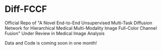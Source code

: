 # Diff-FCCF
Official Repo of "A Novel End-to-End Unsupervised Multi-Task Diffusion Network for Hierarchical Medical Multi-Modality Image Full-Color Channel Fusion" Under Review in Medical Image Analysis

Data and Code is coming soon in one month!
